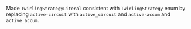 Made `TwirlingStrategyLiteral` consistent with `TwirlingStrategy` enum by replacing `active-circuit` with `active_circuit` and `active-accum` and `active_accum`.
